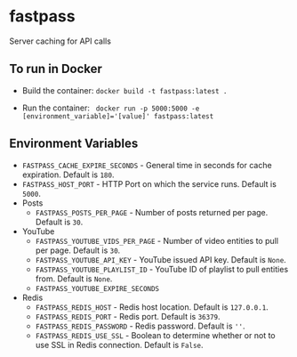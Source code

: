 # fastpass
Server caching for API calls

## To run in Docker
* Build the container: `docker build -t fastpass:latest .`

* Run the container: ` docker run -p 5000:5000 -e [environment_variable]='[value]' fastpass:latest`

## Environment Variables

* `FASTPASS_CACHE_EXPIRE_SECONDS` - General time in seconds for cache expiration. Default is `180`.
* `FASTPASS_HOST_PORT` - HTTP Port on which the service runs. Default is `5000`.
* Posts
    * `FASTPASS_POSTS_PER_PAGE` - Number of posts returned per page. Default is `30`.
* YouTube
    * `FASTPASS_YOUTUBE_VIDS_PER_PAGE` - Number of video entities to pull per page. Default is `30`.
    * `FASTPASS_YOUTUBE_API_KEY` - YouTube issued API key. Default is `None`.
    * `FASTPASS_YOUTUBE_PLAYLIST_ID` - YouTube ID of playlist to pull entities from. Default is `None`.
    * `FASTPASS_YOUTUBE_EXPIRE_SECONDS`
* Redis
    * `FASTPASS_REDIS_HOST` - Redis host location. Default is `127.0.0.1`.
    * `FASTPASS_REDIS_PORT` - Redis port. Default is `36379`.
    * `FASTPASS_REDIS_PASSWORD` - Redis password. Default is `''`.
    * `FASTPASS_REDIS_USE_SSL` - Boolean to determine whether or not to use SSL in Redis connection. Default is `False`.
